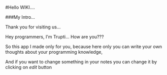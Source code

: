 #Hello WIKI....



###My Intro...


Thank you for visiting us...


Hey programmers, I'm Trupti... How are you???



So this app I made only for you, because here only you can write your own thoughts about your programming knowledge,

And if you want to change something in your notes you can change it by clicking on *edit* button